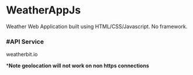 # WeatherAppJs

 Weather Web Application built using HTML/CSS/Javascript. No framework.

### **#API Service**
weatherbit.io

***Note geolocation will not work on non https connections**
